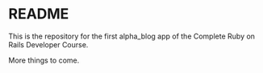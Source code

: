 # README

This is the repository for the first alpha_blog app of the Complete Ruby on Rails Developer Course. 

More things to come. 
